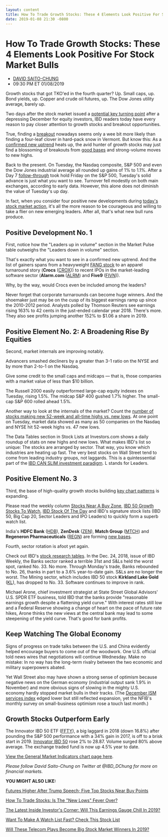 ```yaml
---
layout: content
title: How To Trade Growth Stocks: These 4 Elements Look Positive For Stock Market Bulls
date: 2019-01-08 21:30 -0800
---
```



How To Trade Growth Stocks: These 4 Elements Look Positive For Stock Market Bulls
==================================================================================




* [DAVID SAITO-CHUNG](https://www.investors.com/author/chungd/ "Posts by DAVID SAITO-CHUNG")
* 09:30 PM ET 01/08/2019




Growth stocks that got TKO'ed in the fourth quarter? Up. Small caps, up. Bond yields, up. Copper and crude oil futures, up. The Dow Jones utility average, barely up.




Two days after the stock market issued a [potential key turning point](https://www.investors.com/how-to-invest/investors-corner/how-to-find-next-stock-market-bottom/) after a depressing December for equity investors, IBD readers today have every reason to pay closer attention to growth stocks and breakout opportunities.


True, finding a [breakout](https://www.investors.com/how-to-invest/investors-corner/what-is-stock-breakout/) nowadays seems only a wee bit more likely than finding a four-leaf clover in hard-pack snow in Vermont. But know this: As a [confirmed new uptrend](https://www.investors.com/how-to-invest/investors-corner/how-to-find-next-stock-market-bottom/) heats up, the avid hunter of growth stocks may just find a blossoming of breakouts from [good bases](https://www.investors.com/how-to-invest/investors-corner/how-to-trade-stocks-base-stock-charts/) and strong-volume moves to new highs.


Back to the present. On Tuesday, the Nasdaq composite, S&P 500 and even the Dow Jones industrial average all rounded up gains of 1% to 1.1%. After a Day 7 [follow-through](https://www.investors.com/market-trend/the-big-picture/dow-stock-market-gains/) took hold Friday on the S&P 500, Tuesday's solid advance is just what you want to see. Turnover fell modestly on both main exchanges, according to early data. However, this alone does not diminish the value of Tuesday's up day.


In fact, when you consider four positive new developments during [today's stock market action](https://www.investors.com/market-trend/stock-market-today/stock-market-today-market-trends-best-stocks-buy-watch/), it's all the more reason to be courageous and willing to take a flier on new emerging leaders. After all, that's what new bull runs produce.


Positive Development No. 1
--------------------------


First, notice how the "Leaders up in volume" section in the Market Pulse table outweighs the "Leaders down in volume" section.


That's exactly what you want to see in a confirmed new uptrend. And the list of gainers spans from a heavyweight [FANG stock](https://www.investors.com/news/technology/fang-stocks-news-quotes-facebook-amazon-netflix-google/) to an apparel turnaround story (**Crocs** ([CROX](https://research.investors.com/quote.aspx?symbol=CROX))) to recent IPOs in the market-leading software sector (**Alarm.com** ([ALRM](https://research.investors.com/quote.aspx?symbol=ALRM)) and **Five9** ([FIVN](https://research.investors.com/quote.aspx?symbol=FIVN))).


Why, by the way, would Crocs even be included among the leaders?


Never forget that corporate turnarounds can become huge winners. And the shoemaker just may be on the cusp of its biggest earnings ramp up since the 2010-2012 period. Analysts polled by Thomson Reuters see earnings rising 163% to 42 cents in the just-ended calendar year 2018. There's more. They also see profits jumping another 152% to $1.06 a share in 2019.



Positive Element No. 2: A Broadening Rise By Equities
-----------------------------------------------------


Second, market internals are improving notably.


Advancers smashed decliners by a greater than 3-1 ratio on the NYSE and by more than 2-to-1 on the Nasdaq.


Give some credit to the small caps and midcaps — that is, those companies with a market value of less than $10 billion.


The Russell 2000 easily outperformed large-cap equity indexes on Tuesday, rising 1.5%. The midcap S&P 400 gushed 1.7% higher. The small-cap S&P 600 rolled ahead 1.5%.


Another way to look at the internals of the market? Count the [number of stocks making new 52-week and all-time highs vs. new lows](https://www.investors.com/stock-lists/new-highs/new-highs-lows-stocks/). At one point on Tuesday, market data showed as many as 50 companies on the Nasdaq and NYSE hit 52-week highs vs. 47 new lows.


The Data Tables section in Stock Lists at Investors.com shows a daily roundup of stats on new highs and new lows. What makes IBD's list so unique: The stocks are arranged by sector. That way, you know which industries are heating up fast. The very best stocks on Wall Street tend to come from leading industry groups, not laggards. This is a quintessential part of the [IBD CAN SLIM investment paradigm](https://www.investors.com/ibd-university/can-slim/). L stands for Leaders.


Positive Element No. 3
----------------------


Third, the base of high-quality growth stocks building [key chart patterns](https://www.investors.com/how-to-invest/investors-corner/chart-reading-basics-how-a-buy-point-marks-a-time-of-opportunity/) is expanding.


Please read the weekly column [Stocks Near A Buy Zone](https://www.investors.com/category/stock-lists/stocks-near-a-buy-zone/), [IBD 50 Growth Stocks To Watch](https://www.investors.com/research/ibd-50-growth-stocks-to-watch/), [IBD Stock Of The Day](https://www.investors.com/research/ibd-stock-of-the-day/) and IBD's signature stock lists (IBD 50, Big Cap 20, Sector Leaders and IPO Leaders) to quickly form a superb watch list.



India's **HDFC Bank** ([HDB](https://research.investors.com/quote.aspx?symbol=HDB)), **ZenDesk** ([ZEN](https://research.investors.com/quote.aspx?symbol=ZEN)), **Match Group** ([MTCH](https://research.investors.com/quote.aspx?symbol=MTCH)) and **Regeneron Pharmaceuticals** ([REGN](https://research.investors.com/quote.aspx?symbol=REGN)) are forming [new bases](https://www.investors.com/how-to-invest/investors-corner/how-to-trade-stocks-base-stock-charts/).


Fourth, sector rotation is afoot yet again.


Check out IBD's [stock research tables](https://www.investors.com/data-tables/ibd-smart-nyse-nasdaq-tables-jan-07-2019/). In the Dec. 24, 2018, issue of IBD Weekly, the Banks sector ranked a terrible 31st and S&Ls held the worst spot, ranked No. 33. No more. Through Monday's trade, Banks rebounded to No. 26, thanks in part to a 3.6% year-to-date gain. S&Ls are no longer the worst. The Mining sector, which includes IBD 50 stock **Kirkland Lake Gold** ([KL](https://research.investors.com/quote.aspx?symbol=KL)), has dropped to No. 33. Software continues to improve in rank.


Michael Arone, chief investment strategist at State Street Global Advisors' U.S. SPDR ETF business, told IBD that the banks provide "reasonable earnings growth despite a flattening yield curve." With interest rates still low and a Federal Reserve showing a change of heart on the pace of future rate hikes, Arone thinks the new views at the central bank may lead to some steepening of the yield curve. That's good for bank profits.


Keep Watching The Global Economy
--------------------------------


Signs of progress on trade talks between the U.S. and China evidently helped encourage buyers to come out of the woodwork. One U.S. official told news wires that negotiations will continue Wednesday. Make no mistake: In no way has the long-term rivalry between the two economic and military superpowers abated.


Yet Wall Street also may have shown a strong sense of optimism because negative news on the German economy (industrial output sank 1.9% in November) and more obvious signs of slowing in the mighty U.S. economy hardly stopped market bulls in their tracks. (The [December ISM services index](https://research.investors.com/economic-calendar/) edged lower but still reflected expansion, yet the NFIB's monthly survey on small-business optimism rose a touch last month.)


Growth Stocks Outperform Early
------------------------------


The Innovator IBD 50 ETF ([FFTY](https://research.investors.com/quote.aspx?symbol=FFTY)), a big laggard in 2018 (down 16.8%) after pounding the S&P 500 performance with a 34% gain in 2017, is off to a brisk start in 2019. [Innovator IBD 50](http://www.innovatoretfs.com/etf/?ticker=ffty) rose 2% to 28.87. Volume surged 80% above average. The exchange traded fund is now up 4.5% year to date.


[View the General Market Indicators chart page here](https://www.investors.com/wp-content/uploads/2019/01/IBD0801152558GMI.pdf).


*Please follow David Saito-Chung on Twitter at @IBD\_DChung for more on financial markets.*


**YOU MIGHT ALSO LIKE:**


[Futures Higher After Trump Speech; Five Top Stocks Near Buy Points](https://www.investors.com/market-trend/stock-market-today/dow-jones-futures-trump-speech-amgen-chipotle-verizon-union-pacific-five9/)


[How To Trade Stocks: Is The "New Lows" Fever Over?](https://www.investors.com/stock-lists/new-highs/new-highs-lows-stocks/)


[The Latest Inside Investor's Corner: Will This Earnings Gauge Chill In 2019?](https://www.investors.com/how-to-invest/investors-corner/how-to-analyze-growth-stocks-earnings-2019/)


[Want To Make A Watch List Fast? Check This Stock List](https://research.investors.com/stock-lists/ibd-50/)


[Will These Telecom Plays Become Big Stock Market Winners In 2019?](https://www.investors.com/market-trend/stock-market-today/boeing-helps-dow-jones-beat-nasdaq/)




